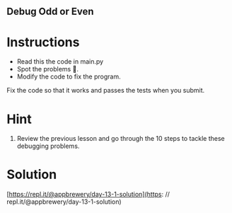 ## Debug Odd or Even

# Instructions

- Read this the code in main.py
- Spot the problems 🐞.
- Modify the code to fix the program.

Fix the code so that it works and passes the tests when you submit.

# Hint

1. Review the previous lesson and go through the 10 steps to tackle these debugging problems.

# Solution

[https://repl.it/@appbrewery/day-13-1-solution](https: // repl.it/@appbrewery/day-13-1-solution)
